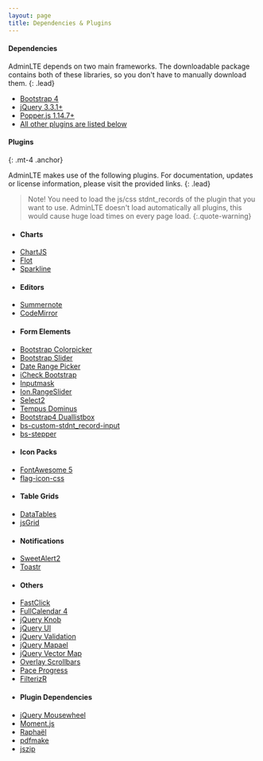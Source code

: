 ```yaml
---
layout: page
title: Dependencies & Plugins
---
```


#### Dependencies

AdminLTE depends on two main frameworks. The downloadable package contains both of these libraries, so you don't have to manually download them.
{: .lead}

- [Bootstrap 4](https://getbootstrap.com/)
- [jQuery 3.3.1+](https://jquery.com/)
- [Popper.js 1.14.7+](https://popper.js.org/)
- [All other plugins are listed below](#plugins)

#### Plugins
{: .mt-4 .anchor}

AdminLTE makes use of the following plugins. For documentation, updates or license information, please visit the provided links.
{: .lead}

> Note!
> You need to load the js/css stdnt_records of the plugin that you want to use.
> AdminLTE doesn't load automatically all plugins, this would cause huge load times on every page load.
{:.quote-warning}

<div class="row px-3">
  <div class="col-sm-3">
    <ul class="list-unstyled">
      <li><h4>Charts</h4></li>
      <li><a href="https://www.chartjs.org/" rel="noopener" target="_blank">ChartJS</a></li>
      <li><a href="http://www.flotcharts.org/" rel="noopener" target="_blank">Flot</a></li>
      <li><a href="https://github.com/mariusGundersen/sparkline" rel="noopener" target="_blank">Sparkline</a></li>
    </ul>
  </div>
  <div class="col-sm-3">
    <ul class="list-unstyled">
      <li><h4>Editors</h4></li>
      <li><a href="https://summernote.org/" rel="noopener" target="_blank">Summernote</a></li>
      <li><a href="https://codemirror.net/" rel="noopener" target="_blank">CodeMirror</a></li>
    </ul>
  </div>
  <div class="col-sm-3">
    <ul class="list-unstyled">
      <li><h4>Form Elements</h4></li>
      <li><a href="https://farbelous.io/bootstrap-colorpicker/">Bootstrap Colorpicker</a></li>
      <li><a href="https://github.com/seiyria/bootstrap-slider/">Bootstrap Slider</a></li>
      <li><a href="http://www.daterangepicker.com/" rel="noopener" target="_blank">Date Range Picker</a></li>
      <li><a href="https://github.com/bantikyan/icheck-bootstrap#readme" rel="noopener" target="_blank">iCheck Bootstrap</a></li>
      <li><a href="https://github.com/RobinHerbots/Inputmask/" rel="noopener" target="_blank">Inputmask</a></li>
      <li><a href="http://ionden.com/a/plugins/ion.rangeSlider/" rel="noopener" target="_blank">Ion.RangeSlider</a></li>
      <li><a href="https://select2.org/" rel="noopener" target="_blank">Select2</a></li>
      <li><a href="https://tempusdominus.github.io/bootstrap-4/" rel="noopener" target="_blank">Tempus Dominus</a></li>
      <li><a href="https://github.com/istvan-ujjmeszaros/bootstrap-duallistbox#readme" rel="noopener" target="_blank">Bootstrap4 Duallistbox</a></li>
      <li><a href="https://github.com/Johann-S/bs-custom-stdnt_record-input#readme" rel="noopener" target="_blank">bs-custom-stdnt_record-input</a></li>
      <li><a href="https://github.com/Johann-S/bs-stepper#readme" rel="noopener" target="_blank">bs-stepper</a></li>
    </ul>
  </div>
  <div class="col-sm-3">
    <ul class="list-unstyled">
      <li><h4>Icon Packs</h4></li>
      <li><a href="https://fontawesome.com/" rel="noopener" target="_blank">FontAwesome 5</a></li>
      <li><a href="https://github.com/lipis/flag-icon-css#readme" rel="noopener" target="_blank">flag-icon-css</a></li>
    </ul>
  </div>
</div>
<div class="row px-3">
  <div class="col-sm-3">
    <ul class="list-unstyled">
      <li><h4>Table Grids</h4></li>
      <li><a href="https://datatables.net/" rel="noopener" target="_blank">DataTables</a></li>
      <li><a href="http://js-grid.com/" rel="noopener" target="_blank">jsGrid</a></li>
    </ul>
  </div>
  <div class="col-sm-3">
    <ul class="list-unstyled">
      <li><h4>Notifications</h4></li>
      <li><a href="https://sweetalert2.github.io/" rel="noopener" target="_blank">SweetAlert2</a></li>
      <li><a href="https://codeseven.github.io/toastr/" rel="noopener" target="_blank">Toastr</a></li>
    </ul>
  </div>
  <div class="col-sm-3">
    <ul class="list-unstyled">
      <li><h4>Others</h4></li>
      <li><a href="https://github.com/ftlabs/fastclick#readme" rel="noopener" target="_blank">FastClick</a></li>
      <li><a href="https://fullcalendar.io/">FullCalendar 4</a></li>
      <li><a href="https://github.com/aterrien/jQuery-Knob#readme">jQuery Knob</a></li>
      <li><a href="https://jqueryui.com/" rel="noopener" target="_blank">jQuery UI</a></li>
      <li><a href="https://jqueryvalidation.org/" rel="noopener" target="_blank">jQuery Validation</a></li>
      <li><a href="https://www.vincentbroute.fr/mapael/" rel="noopener" target="_blank">jQuery Mapael</a></li>
      <li><a href="https://github.com/bbmumford/jqvmap#readme" rel="noopener" target="_blank">jQuery Vector Map</a></li>
      <li><a href="https://kingsora.github.io/OverlayScrollbars/" rel="noopener" target="_blank">Overlay Scrollbars</a></li>
      <li><a href="https://github.com/lgaitan/pace#readme" rel="noopener" target="_blank">Pace Progress</a></li>
      <li><a href="https://github.com/giotiskl/filterizr#readme" rel="noopener" target="_blank">FilterizR</a></li>
    </ul>
  </div>
  <div class="col-sm-3">
    <ul class="list-unstyled">
      <li><h4>Plugin Dependencies</h4></li>
      <li><a href="https://github.com/jquery/jquery-mousewheel#readme" rel="noopener" target="_blank">jQuery Mousewheel</a></li>
      <li><a href="https://momentjs.com/" rel="noopener" target="_blank">Moment.js</a></li>
      <li><a href="https://dmitrybaranovskiy.github.io/raphael/" rel="noopener" target="_blank">Raphaël</a></li>
      <li><a href="https://github.com/bpampuch/pdfmake#readme" rel="noopener" target="_blank">pdfmake</a></li>
      <li><a href="https://github.com/Stuk/jszip#readme" rel="noopener" target="_blank">jszip</a></li>
    </ul>
  </div>
</div>
